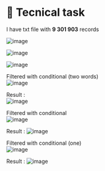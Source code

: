 # 🍵 Tecnical task

I have txt file with **9 301 903** records  

![image](https://user-images.githubusercontent.com/3950155/196241635-b14871ed-7cd6-429d-8d75-9471c1553ef8.png)

![image](https://user-images.githubusercontent.com/3950155/196239589-5d52833f-8192-4b09-aa3a-ac55b2e091a9.png)

![image](https://user-images.githubusercontent.com/3950155/196239684-49d1816c-8f2f-40b5-a521-64d1b1135bd3.png)

Filtered with conditional (two words)    
![image](https://user-images.githubusercontent.com/3950155/196241133-4335133d-2466-4ec6-ab95-4ecc1fc705b0.png)

Result :  
![image](https://user-images.githubusercontent.com/3950155/196240125-f36416bd-f162-4b33-8f70-7f4fb340aa70.png)


Filtered with conditional   
![image](https://user-images.githubusercontent.com/3950155/196240415-473e886f-f095-4ada-9a1f-4e2b1c95813e.png)

Result :
![image](https://user-images.githubusercontent.com/3950155/196240270-e33f7895-eac3-4335-b552-8a44d0c9e66c.png)


Filtered with conditional (one)    
![image](https://user-images.githubusercontent.com/3950155/196240756-27107dc0-9565-4514-b2d5-424443670ec4.png)

Result :
![image](https://user-images.githubusercontent.com/3950155/196240631-978f5b2e-1fe1-46cc-9c35-7830bcc6328f.png)
